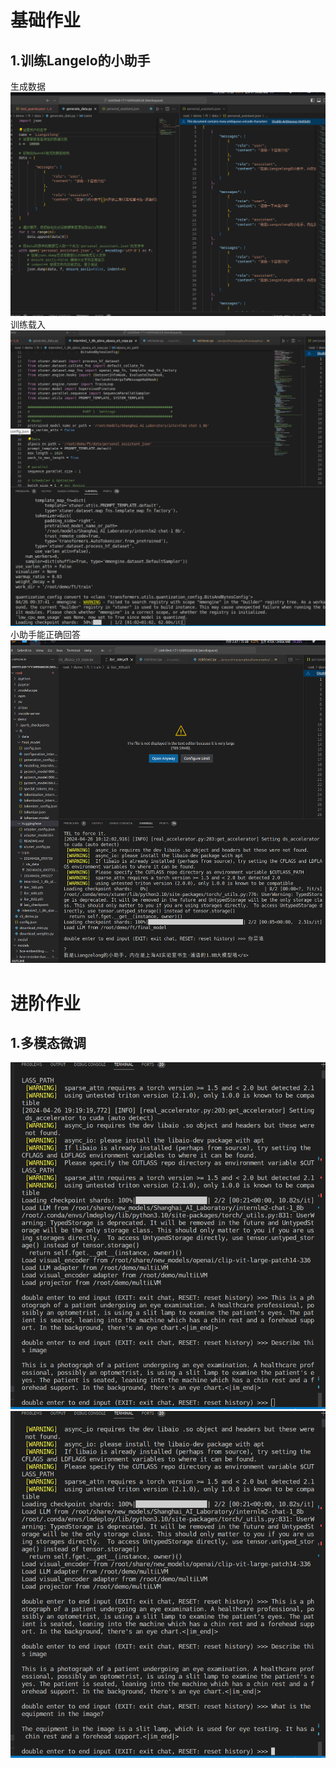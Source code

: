 # 基础作业
## 1.训练Langelo的小助手
生成数据
![](a1.png)
训练载入
![](a2.png)
小助手能正确回答
![](a3.png)

# 进阶作业
## 1.多模态微调
![](b1.png)
![](b2.png)